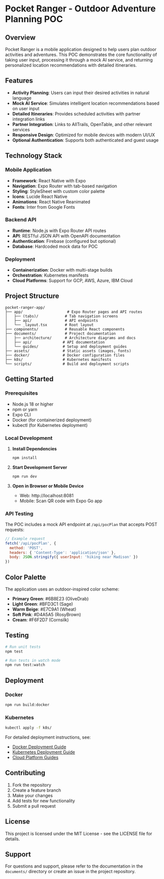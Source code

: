 # Pocket Ranger - Outdoor Adventure Planning POC

## Overview

Pocket Ranger is a mobile application designed to help users plan outdoor activities and adventures. This POC demonstrates the core functionality of taking user input, processing it through a mock AI service, and returning personalized location recommendations with detailed itineraries.

## Features

- **Activity Planning**: Users can input their desired activities in natural language
- **Mock AI Service**: Simulates intelligent location recommendations based on user input
- **Detailed Itineraries**: Provides scheduled activities with partner integration links
- **Partner Integration**: Links to AllTrails, OpenTable, and other relevant services
- **Responsive Design**: Optimized for mobile devices with modern UI/UX
- **Optional Authentication**: Supports both authenticated and guest usage

## Technology Stack

### Mobile Application
- **Framework**: React Native with Expo
- **Navigation**: Expo Router with tab-based navigation
- **Styling**: StyleSheet with custom color palette
- **Icons**: Lucide React Native
- **Animations**: React Native Reanimated
- **Fonts**: Inter from Google Fonts

### Backend API
- **Runtime**: Node.js with Expo Router API routes
- **API**: RESTful JSON API with OpenAPI documentation
- **Authentication**: Firebase (configured but optional)
- **Database**: Hardcoded mock data for POC

### Deployment
- **Containerization**: Docker with multi-stage builds
- **Orchestration**: Kubernetes manifests
- **Cloud Platforms**: Support for GCP, AWS, Azure, IBM Cloud

## Project Structure

```
pocket-ranger-app/
├── app/                    # Expo Router pages and API routes
│   ├── (tabs)/            # Tab navigation screens
│   ├── api/               # API endpoints
│   └── _layout.tsx        # Root layout
├── components/            # Reusable React components
├── documents/             # Project documentation
│   ├── architecture/      # Architecture diagrams and docs
│   ├── api/              # API documentation
│   └── guides/           # Setup and deployment guides
├── assets/               # Static assets (images, fonts)
├── docker/               # Docker configuration files
├── k8s/                  # Kubernetes manifests
└── scripts/              # Build and deployment scripts
```

## Getting Started

### Prerequisites

- Node.js 18 or higher
- npm or yarn
- Expo CLI
- Docker (for containerized deployment)
- kubectl (for Kubernetes deployment)

### Local Development

1. **Install Dependencies**
   ```bash
   npm install
   ```

2. **Start Development Server**
   ```bash
   npm run dev
   ```

3. **Open in Browser or Mobile Device**
   - Web: http://localhost:8081
   - Mobile: Scan QR code with Expo Go app

### API Testing

The POC includes a mock API endpoint at `/api/pocPlan` that accepts POST requests:

```javascript
// Example request
fetch('/api/pocPlan', {
  method: 'POST',
  headers: { 'Content-Type': 'application/json' },
  body: JSON.stringify({ userInput: 'hiking near Madison' })
})
```

## Color Palette

The application uses an outdoor-inspired color scheme:
- **Primary Green**: #6B8E23 (OliveDrab)
- **Light Green**: #BFD3C1 (Sage)
- **Warm Beige**: #E7C9A1 (Wheat)
- **Soft Pink**: #D4A5A5 (RosyBrown)
- **Cream**: #F6F2D7 (Cornsilk)

## Testing

```bash
# Run unit tests
npm test

# Run tests in watch mode
npm run test:watch
```

## Deployment

### Docker
```bash
npm run build:docker
```

### Kubernetes
```bash
kubectl apply -f k8s/
```

For detailed deployment instructions, see:
- [Docker Deployment Guide](./documents/guides/docker-deployment.md)
- [Kubernetes Deployment Guide](./documents/guides/k8s-deployment.md)
- [Cloud Platform Guides](./documents/guides/cloud-deployment.md)

## Contributing

1. Fork the repository
2. Create a feature branch
3. Make your changes
4. Add tests for new functionality
5. Submit a pull request

## License

This project is licensed under the MIT License - see the LICENSE file for details.

## Support

For questions and support, please refer to the documentation in the `documents/` directory or create an issue in the project repository.